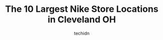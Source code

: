 ---
layout: ampstory
image: https://i0.wp.com/www.depkes.org/wp-content/uploads/2023/06/nike-0-in-cleveland-oh-1685965878.jpeg?resize=640,853
author: techidn
featured: false
description: Discover the impressive array of Nike options in Cleveland OH, where you can find 10 of the largest Nike establishments in the area. From renowned classics to hidden gems, Cleveland OH offer
title: The 10 Largest Nike Store Locations in Cleveland OH
cover:
   title: The 10 Largest Nike Store Locations in Cleveland OH
   subtitle: Rickpate
   background: https://www.depkes.org/wp-content/uploads/2023/06/nike-0-in-cleveland-oh-1685965878.jpeg

pages: 
 - layout: thirds
   top: <h1>#1 DTLR</h1>
   bottom: "<p>This place is nice their alittle on the higher price but for name brand its ok</p>"
   background: https://www.depkes.org/wp-content/uploads/2023/06/nike-1-in-cleveland-oh-1685965878.jpeg
   backgroundblur: true
 - layout: thirds
   top: <h1>#2 City Blue</h1>
   bottom: "<p>7957 Euclid Ave, Cleveland, OH 44103, United States</p>"
   background: https://www.depkes.org/wp-content/uploads/2023/06/nike-2-in-cleveland-oh-1685965879.jpeg
   cta:
      link: https://www.depkes.org/blog/the-10-largest-nike-store-locations-in-cleveland-oh/
      text: The 10 Largest Nike Store Locations in Cleveland OH
 - layout: thirds
   top: <h1>#3 XHIBITION</h1>
   bottom: "<p>2068 W 25th St, Cleveland, OH 44113, United States</p>"
   background: https://www.depkes.org/wp-content/uploads/2023/06/nike-3-in-cleveland-oh-1685965879.jpeg
   cta:
      link: https://www.depkes.org/blog/the-10-largest-nike-store-locations-in-cleveland-oh/
      text: The 10 Largest Nike Store Locations in Cleveland OH
 - layout: thirds
   top: <h1>#4 DTLR</h1>
   bottom: "<p>7909 Euclid Ave, Cleveland, OH 44103, United States</p>"
   background: https://images.unsplash.com/photo-1515405295579-ba7b45403062?ixlib=rb-4.0.3&ixid=MnwxMjA3fDB8MHxwaG90by1wYWdlfHx8fGVufDB8fHx8&auto=format&fit=crop&w=640&h=853&q=80
   cta:
      link: https://www.depkes.org/blog/the-10-largest-nike-store-locations-in-cleveland-oh/
      text: The 10 Largest Nike Store Locations in Cleveland OH
 - layout: thirds
   top: <h1>#5 DTLR</h1>
   bottom: "<p>4071 Lee Rd #150, Cleveland, OH 44128, United States</p>"
   background: https://images.unsplash.com/photo-1527067829737-402993088e6b?ixlib=rb-4.0.3&ixid=MnwxMjA3fDB8MHxwaG90by1wYWdlfHx8fGVufDB8fHx8&auto=format&fit=crop&w=640&h=853&q=80
   cta:
      link: https://www.depkes.org/blog/the-10-largest-nike-store-locations-in-cleveland-oh/
      text: The 10 Largest Nike Store Locations in Cleveland OH
 - layout: thirds
   top: <h1>#6 Chilly Kicks</h1>
   bottom: "<p>14057 Madison Ave, Lakewood, OH 44107, United States</p>"
   background: https://images.unsplash.com/photo-1518640467707-6811f4a6ab73?ixlib=rb-4.0.3&ixid=MnwxMjA3fDB8MHxwaG90by1wYWdlfHx8fGVufDB8fHx8&auto=format&fit=crop&w=640&h=853&q=80
   cta:
      link: https://www.depkes.org/blog/the-10-largest-nike-store-locations-in-cleveland-oh/
      text: The 10 Largest Nike Store Locations in Cleveland OH
 - layout: thirds
   top: <h1>#7 DTLR</h1>
   bottom: "<p>11491 Buckeye Rd, Cleveland, OH 44104, United States</p>"
   background: https://images.unsplash.com/photo-1541356665065-22676f35dd40?ixlib=rb-4.0.3&ixid=MnwxMjA3fDB8MHxwaG90by1wYWdlfHx8fGVufDB8fHx8&auto=format&fit=crop&w=640&h=853&q=80
   cta:
      link: https://www.depkes.org/blog/the-10-largest-nike-store-locations-in-cleveland-oh/
      text: The 10 Largest Nike Store Locations in Cleveland OH
 - layout: thirds
   middle: Continue reading...
   background: https://images.unsplash.com/photo-1540457036297-448b6b99e91c?ixlib=rb-4.0.3&ixid=MnwxMjA3fDB8MHxwaG90by1wYWdlfHx8fGVufDB8fHx8&auto=format&fit=crop&w=640&h=853&q=80
   cta:
      link: https://www.depkes.org/blog/the-10-largest-nike-store-locations-in-cleveland-oh/
      text: The 10 Largest Nike Store Locations in Cleveland OH
      
---